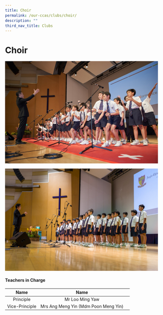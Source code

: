 ```yaml
---
title: Choir
permalink: /our-ccas/clubs/choir/
description: ""
third_nav_title: Clubs
---
```

# **Choir**
![](/images/choir%202.jpg)

![](/images/choir%203.jpg)

#### **Teachers in Charge**

| Name |               Name |      |
|:---:|:---:|:---:|
| Principle | Mr Loo Ming Yaw
| Vice-Principle | Mrs Ang Meng Yin (Mdm Poon Meng Yin)